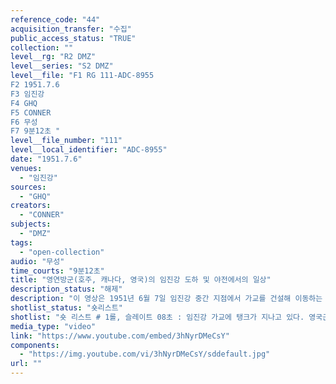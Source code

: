 ```yaml
---
reference_code: "44"
acquisition_transfer: "수집"
public_access_status: "TRUE"
collection: ""
level__rg: "R2 DMZ"
level__series: "S2 DMZ"
level__file: "F1 RG 111-ADC-8955
F2 1951.7.6
F3 임진강 
F4 GHQ
F5 CONNER
F6 무성 
F7 9분12초 "
level__file_number: "111"
level__local_identifier: "ADC-8955"
date: "1951.7.6"
venues: 
  - "임진강"
sources: 
  - "GHQ"
creators: 
  - "CONNER"
subjects: 
  - "DMZ"
tags: 
  - "open-collection"
audio: "무성"
time_courts: "9분12초"
title: "영연방군(호주, 캐나다, 영국)의 임진강 도하 및 야전에서의 일상"
description_status: "해제"
description: "이 영상은 1951년 6월 7일 임진강 중간 지점에서 가교를 건설해 이동하는 장면이다. 영연방군은 영국군, 호주, 캐나다, 호주, 일부 인도 의료부대를 포함하고 있었다. 이 1영연방사단은 적성면 감악산 외에도 임진강 적성면 두지리와 주월리 일대에서 작전을 펼쳤다. 영상에 나오는 임진강 가교는 정확하게 어느 곳인지 알 수 없다. 촬영은 연합군최고사령부 예하 통신중대이지만 정확한 부대는 알 수 없다. 하지만 코네리는 연합군최고사령부 24군단 123통신사진중대에서 활동했다. "
shotlist_status: "숏리스트"
shotlist: "숏 리스트 # 1롤, 슬레이트 08초 : 임진강 가교에 탱크가 지나고 있다. 영국군과 호주, 캐나다군이 지프차를 타고 가교를 건너고 있다. # 2롤, 슬레이트 1분08초 :  임진강 가교 위로 탱크가 지나고 있다. (8분07초) 영연방군이 임진강에서 보트를 이용해 강을 건너고 있다. "
media_type: "video"
link: "https://www.youtube.com/embed/3hNyrDMeCsY"
components: 
  - "https://img.youtube.com/vi/3hNyrDMeCsY/sddefault.jpg"
url: ""
---
```

